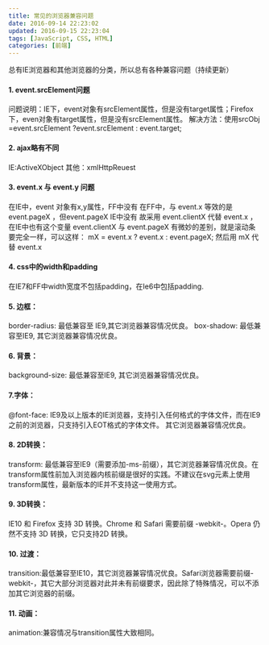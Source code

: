 ```yaml
---
title: 常见的浏览器兼容问题
date: 2016-09-14 22:23:02
updated: 2016-09-15 22:23:04
tags: [JavaScript, CSS, HTML]
categories: [前端]
---
```

总有IE浏览器和其他浏览器的分类，所以总有各种兼容问题（持续更新）


<!--more-->

#### 1. event.srcElement问题
问题说明：IE下，event对象有srcElement属性，但是没有target属性；Firefox下，even对象有target属性，但是没有srcElement属性。
解决方法：使用srcObj =event.srcElement ?event.srcElement : event.target;

#### 2. ajax略有不同
IE:ActiveXObject
其他：xmlHttpReuest

#### 3. event.x 与 event.y 问题
在IE中，event 对象有x,y属性，FF中没有
在FF中，与 event.x 等效的是 event.pageX ，但event.pageX IE中没有
故采用 event.clientX 代替 event.x ，在IE中也有这个变量
event.clientX 与 event.pageX 有微妙的差别，就是滚动条
要完全一样，可以这样：
mX = event.x ? event.x : event.pageX;
然后用 mX 代替 event.x

#### 4. css中的width和padding
在IE7和FF中width宽度不包括padding，在Ie6中包括padding.

#### 5. 边框：
border-radius: 最低兼容至 IE9,其它浏览器兼容情况优良。
box-shadow: 最低兼容至IE9, 其它浏览器兼容情况优良。

#### 6. 背景：
background-size: 最低兼容至IE9, 其它浏览器兼容情况优良。

#### 7.字体：
@font-face: IE9及以上版本的IE浏览器，支持引入任何格式的字体文件，而在IE9之前的浏览器，只支持引入EOT格式的字体文件。 其它浏览器兼容情况优良。

#### 8. 2D转换：
transform: 最低兼容至IE9（需要添加-ms-前缀），其它浏览器兼容情况优良。在transform属性前加入浏览器内核前缀是很好的实践。不建议在svg元素上使用transform属性，最新版本的IE并不支持这一使用方式。

#### 9. 3D转换：
IE10 和 Firefox 支持 3D 转换。Chrome 和 Safari 需要前缀 -webkit-。Opera 仍然不支持 3D 转换，它只支持2D 转换。
#### 10. 过渡：
transition:最低兼容至IE10，其它浏览器兼容情况优良。Safari浏览器需要前缀-webkit-，其它大部分浏览器对此并未有前缀要求，因此除了特殊情况，可以不添加其它浏览器的前缀。

#### 11. 动画：
animation:兼容情况与transition属性大致相同。








